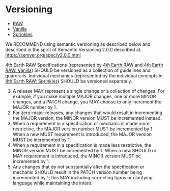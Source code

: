 # Versioning

- [RAW](/)
- [Vanilla](/vanilla/)
- [Sprinkles](/sprinkles/)

We RECOMMEND using semantic versioning as described below and described in the spirit of Semantic Versioning 2.0.0 described at: https://semver.org/spec/v2.0.0.html

4th Earth RAW Specifications (represented by [4th Earth RAW](/raw/) and [4th Earth RAW: Vanilla](/vanilla/)) SHOULD be versioned as a collection of guidelines and guardrails. Individual mechanics (represented by the individual concepts in [4th Earth RAW: Sprinkles](/sprinkles/)) SHOULD be versioned separately.

1. A release MAY represent a single change or a collection of changes. For example, if you make multiple MAJOR changes, one or more MINOR changes, and a PATCH change, you MAY choose to only increment the MAJOR number by 1.
2. For zero-major releases, any changes that would result in incrementing the MAJOR version, the MINOR version MUST be incremented instead.
3. When a requirement in a specification or mechanic is made more restrictive, the MAJOR version number MUST be incremented by 1. When a new MUST requirement is introduced, the MAJOR version MUST be incremented by 1.
4. When a requirement in a specification is made less restrictive, the MINOR version MUST be incremented by 1. When a new SHOULD or MAY requirement is introduced, the MINOR version MUST be incremented by 1.
5. Any changes that do not substantially alter the specification or mechanic SHOULD result in the PATCH version number being incremented by 1; this MAY including correcting typos or clarifying language while maintaining the intent.
